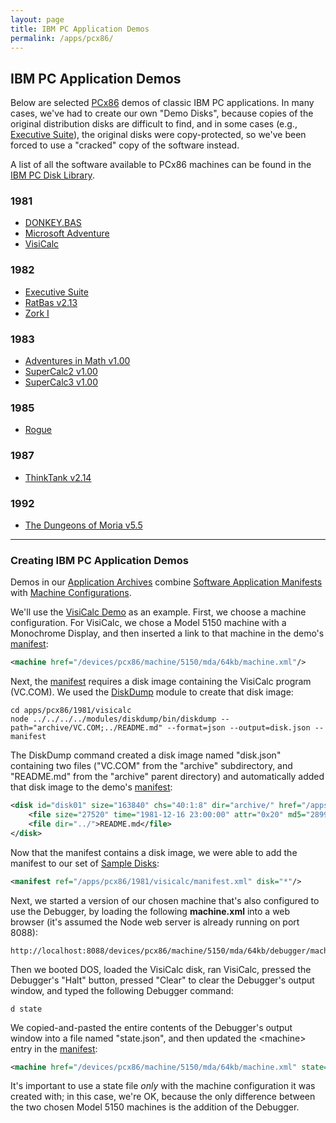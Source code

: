 ```yaml
---
layout: page
title: IBM PC Application Demos
permalink: /apps/pcx86/
---
```


IBM PC Application Demos
------------------------

Below are selected [PCx86](/docs/about/pcx86/) demos of classic IBM PC applications.  In many cases,
we've had to create our own "Demo Disks", because copies of the original distribution disks are difficult
to find, and in some cases (e.g., [Executive Suite](1982/esuite/)), the original disks were copy-protected,
so we've been forced to use a "cracked" copy of the software instead.

A list of all the software available to PCx86 machines can be found in the [IBM PC Disk Library](/disks/pcx86/).

### 1981

* [DONKEY.BAS](1981/donkey/)
* [Microsoft Adventure](/disks/pcx86/games/microsoft/adventure/)
* [VisiCalc](1981/visicalc/)

### 1982

* [Executive Suite](1982/esuite/)
* [RatBas v2.13](1982/ratbas/)
* [Zork I](/disks/pcx86/games/infocom/zork1/)

### 1983

* [Adventures in Math v1.00](1983/adventmath/)
* [SuperCalc2 v1.00](/disks/pcx86/apps/other/sc2/1.00/)
* [SuperCalc3 v1.00](/disks/pcx86/apps/other/sc3/1.00/)

### 1985

* [Rogue](1985/rogue/)

### 1987

* [ThinkTank v2.14](1987/thinktank/)

### 1992

* [The Dungeons of Moria v5.5](1992/moria/)

---

### Creating IBM PC Application Demos

Demos in our [Application Archives](/apps/) combine
[Software Application Manifests](/apps/#software-application-manifests) with
[Machine Configurations](/devices/pcx86/machine/).

We'll use the [VisiCalc Demo](1981/visicalc/) as an example.  First, we choose a machine configuration.
For VisiCalc, we chose a Model 5150 machine with a Monochrome Display, and then inserted a link to that machine
in the demo's [manifest](1981/visicalc/manifest.xml):

```xml
<machine href="/devices/pcx86/machine/5150/mda/64kb/machine.xml"/>
```

Next, the [manifest](1981/visicalc/manifest.xml) requires a disk image containing the VisiCalc program
(VC.COM).  We used the [DiskDump](/modules/diskdump/) module to create that disk image:

	cd apps/pcx86/1981/visicalc
	node ../../../../modules/diskdump/bin/diskdump --path="archive/VC.COM;../README.md" --format=json --output=disk.json --manifest
	
The DiskDump command created a disk image named "disk.json" containing two files ("VC.COM" from the "archive"
subdirectory, and "README.md" from the "archive" parent directory) and automatically added that disk image to the demo's
[manifest](1981/visicalc/manifest.xml):

```xml
<disk id="disk01" size="163840" chs="40:1:8" dir="archive/" href="/apps/pcx86/1981/visicalc/disk.json" md5="61494f998d5fb0e31e7b8bd99f1cc588" md5json="3ad82ed815725e6bd786f92a4714e84f">
    <file size="27520" time="1981-12-16 23:00:00" attr="0x20" md5="28997dfedb2440c6054d8be835be8634">VC.COM</file>
    <file dir="../">README.md</file>
</disk>
```

Now that the manifest contains a disk image, we were able to add the manifest to our set of
[Sample Disks](/disks/pcx86/samples.xml):

```xml
<manifest ref="/apps/pcx86/1981/visicalc/manifest.xml" disk="*"/>
```

Next, we started a version of our chosen machine that's also configured to use the Debugger, by loading
the following **machine.xml** into a web browser (it's assumed the Node web server is already running on port 8088):

	http://localhost:8088/devices/pcx86/machine/5150/mda/64kb/debugger/machine.xml

Then we booted DOS, loaded the VisiCalc disk, ran VisiCalc, pressed the Debugger's "Halt" button, pressed "Clear" to
clear the Debugger's output window, and typed the following Debugger command:
 
	d state

We copied-and-pasted the entire contents of the Debugger's output window into a file named "state.json", and then
updated the &lt;machine&gt; entry in the [manifest](1981/visicalc/manifest.xml):

```xml
<machine href="/devices/pcx86/machine/5150/mda/64kb/machine.xml" state="/apps/pcx86/1981/visicalc/state.json"/>
```

It's important to use a state file *only* with the machine configuration it was created with; in this case, we're OK,
because the only difference between the two chosen Model 5150 machines is the addition of the Debugger.

